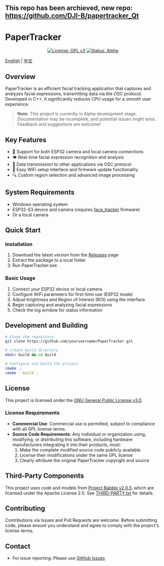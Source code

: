 ## This repo has been archieved, new repo: https://github.com/DJI-B/papertracker_Qt

# PaperTracker

<div align="center">

[![License: GPL v3](https://img.shields.io/badge/License-GPLv3-blue.svg)](https://www.gnu.org/licenses/gpl-3.0)
[![Status: Alpha](https://img.shields.io/badge/Status-Alpha-yellow.svg)]()

</div>


[English](README.md) | [中文](README_zh.md)


## Overview

PaperTracker is an efficient facial tracking application that captures and analyzes facial expressions, transmitting data via the OSC protocol. Developed in C++, it significantly reduces CPU usage for a smooth user experience.

> **Note**: This project is currently in Alpha development stage. Documentation may be incomplete, and potential issues might exist. Feedback and suggestions are welcome!

## Key Features

- 🎥 Support for both ESP32 camera and local camera connections
- 👁️ Real-time facial expression recognition and analysis
- 📡 Data transmission to other applications via OSC protocol
- 📱 Easy WiFi setup interface and firmware update functionality
- 🔍 Custom region selection and advanced image processing

## System Requirements

- Windows operating system
- ESP32-S3 device and camera (requires [face_tracker](https://github.com/paper-tei/face_tracker) firmware)
- Or a local camera

## Quick Start

### Installation

1. Download the latest version from the [Releases](../../releases) page
2. Extract the package to a local folder
3. Run PaperTracker.exe

### Basic Usage

1. Connect your ESP32 device or local camera
2. Configure WiFi parameters for first-time use (ESP32 mode)
3. Adjust brightness and Region of Interest (ROI) using the interface
4. Begin capturing and analyzing facial expressions
5. Check the log window for status information

## Development and Building

```bash
# Clone the repository
git clone https://github.com/yourusername/PaperTracker.git

# Create build directory
mkdir build && cd build

# Configure and build the project
cmake ..
cmake --build .
```

## License

This project is licensed under the [GNU General Public License v3.0](LICENSE).

### License Requirements

- **Commercial Use**: Commercial use is permitted, subject to compliance with all GPL license terms.
- **Source Code Requirements**: Any individual or organization using, modifying, or distributing this software, including hardware manufacturers integrating it into their products, must:
  1. Make the complete modified source code publicly available
  2. License their modifications under the same GPL license
  3. Clearly attribute the original PaperTracker copyright and source

## Third-Party Components

This project uses code and models from [Project Babble v2.0.5](https://github.com/Project-Babble/ProjectBabble), which are licensed under the Apache License 2.0. See [THIRD-PARTY.txt](THIRD-PARTY.txt) for details.

## Contributing

Contributions via Issues and Pull Requests are welcome. Before submitting code, please ensure you understand and agree to comply with the project's license terms.

## Contact

- For issue reporting: Please use [GitHub Issues](../../issues)
